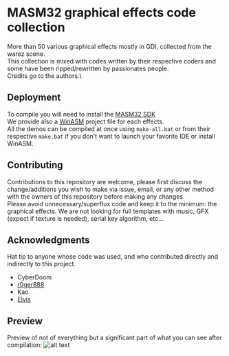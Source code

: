 # MASM32 graphical effects code collection

More than 50 various graphical effects mostly in GDI, collected from the warez scene.\
This collection is mixed with codes written by their respective coders and some have been ripped/rewritten by passionates people.\
Credits go to the authors.\

## Deployment

To compile you will need to install the [MASM32 SDK](https://www.masm32.com/)\
We provide also a [WinASM](https://www.winasm.org/) project file for each effects.\
All the demos can be compiled at once using `make-all.bat` or from their respective `make.bat` if you don't want to launch your favorite IDE or install WinASM.

## Contributing

Contributions to this repository are welcome, please first discuss the change/additions you wish to make via issue, email, or any other method with the owners of this repository before making any changes.\
Please avoid unnecessary/superflux code and keep it to the minimum: the graphical effects. We are not looking for full templates with music, GFX (expect if texture is needed), serial key algorithm, etc...

## Acknowledgments

Hat tip to anyone whose code was used, and who contributed directly and indirectly to this project.

* CyberDoom
* [r0ger888](https://github.com/r0ger888)
* Kao
* [Elvis](https://github.com/ElvisBlue)

## Preview

Preview of not of everything but a significant part of what you can see after compilation:
![alt text](preview.png "Compiled codes preview")
